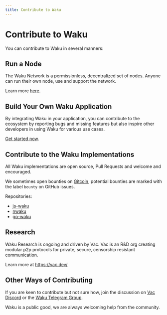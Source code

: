 ```yaml
---
title: Contribute to Waku
---
```


# Contribute to Waku

You can contribute to Waku in several manners:

## Run a Node

The Waku Network is a permissionless, decentralized set of nodes.
Anyone can run their own node, use and support the network.

Learn more [here](/contribute).

## Build Your Own Waku Application

By integrating Waku in your application,
you can contribute to the ecosystem by reporting bugs and missing features
but also inspire other developers in using Waku for various use cases.

[Get started now](/platform).

## Contribute to the Waku Implementations

All Waku implementations are open source,
Pull Requests and welcome and encouraged.

We sometimes open bounties on [Gitcoin](https://gitcoin.co/),
potential bounties are marked with the label `bounty` on GitHub issues.

Repositories:

- [js-waku](https://github.com/status-im/js-waku)
- [nwaku](https://github.com/status-im/nwaku)
- [go-waku](https://github.com/status-im/go-waku)

## Research

Waku Research is ongoing and driven by Vac.
Vac is an R&D org creating modular p2p protocols for private, secure, censorship resistant communication.

Learn more at https://vac.dev/

## Other Ways of Contributing

If you are keen to contribute but not sure how,
join the discussion on [Vac Discord](https://discord.gg/j5pGbn7MHZ)
or the [Waku Telegram Group](https://t.me/waku_org).

Waku is a public good, we are always welcoming help from the community.
